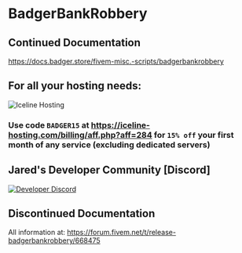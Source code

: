 # BadgerBankRobbery
## Continued Documentation
https://docs.badger.store/fivem-misc.-scripts/badgerbankrobbery

## For all your hosting needs:
![Iceline Hosting](https://i.gyazo.com/24c65c27acc53ce0656cda7e7ed29230.gif)

### Use code `BADGER15` at https://iceline-hosting.com/billing/aff.php?aff=284 for `15% off` your first month of any service (excluding dedicated servers)

## Jared's Developer Community [Discord]
[![Developer Discord](https://discordapp.com/api/guilds/597445834153525298/widget.png?style=banner4)](https://discord.com/invite/WjB5VFz)

## Discontinued Documentation
All information at: https://forum.fivem.net/t/release-badgerbankrobbery/668475
